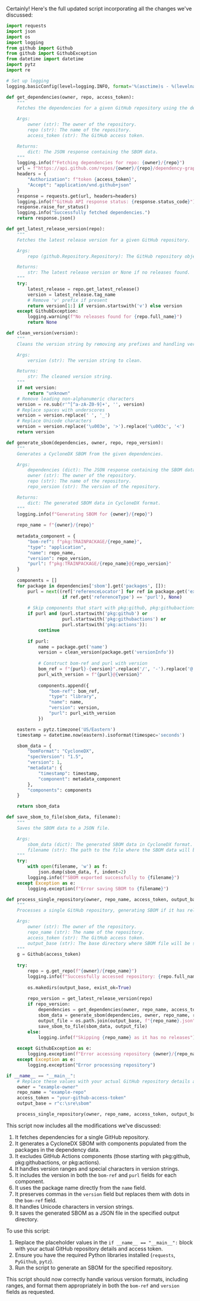 Certainly! Here's the full updated script incorporating all the changes we've discussed:

```python
import requests
import json
import os
import logging
from github import Github
from github import GithubException
from datetime import datetime
import pytz
import re

# Set up logging
logging.basicConfig(level=logging.INFO, format='%(asctime)s - %(levelname)s - %(message)s')

def get_dependencies(owner, repo, access_token):
    """
    Fetches the dependencies for a given GitHub repository using the dependency graph API.

    Args:
        owner (str): The owner of the repository.
        repo (str): The name of the repository.
        access_token (str): The GitHub access token.

    Returns:
        dict: The JSON response containing the SBOM data.
    """
    logging.info(f"Fetching dependencies for repo: {owner}/{repo}")
    url = f"https://api.github.com/repos/{owner}/{repo}/dependency-graph/sbom"
    headers = {
        "Authorization": f"token {access_token}",
        "Accept": "application/vnd.github+json"
    }
    response = requests.get(url, headers=headers)
    logging.info(f"GitHub API response status: {response.status_code}")
    response.raise_for_status()
    logging.info("Successfully fetched dependencies.")
    return response.json()

def get_latest_release_version(repo):
    """
    Fetches the latest release version for a given GitHub repository.

    Args:
        repo (github.Repository.Repository): The GitHub repository object.

    Returns:
        str: The latest release version or None if no releases found.
    """
    try:
        latest_release = repo.get_latest_release()
        version = latest_release.tag_name
        # Remove 'v' prefix if present
        return version[1:] if version.startswith('v') else version
    except GithubException:
        logging.warning(f"No releases found for {repo.full_name}")
        return None

def clean_version(version):
    """
    Cleans the version string by removing any prefixes and handling version ranges.

    Args:
        version (str): The version string to clean.

    Returns:
        str: The cleaned version string.
    """
    if not version:
        return "unknown"
    # Remove leading non-alphanumeric characters
    version = re.sub(r'^[^a-zA-Z0-9]+', '', version)
    # Replace spaces with underscores
    version = version.replace(' ', '_')
    # Replace Unicode characters
    version = version.replace('\u003e', '>').replace('\u003c', '<')
    return version

def generate_sbom(dependencies, owner, repo, repo_version):
    """
    Generates a CycloneDX SBOM from the given dependencies.

    Args:
        dependencies (dict): The JSON response containing the SBOM data.
        owner (str): The owner of the repository.
        repo (str): The name of the repository.
        repo_version (str): The version of the repository.

    Returns:
        dict: The generated SBOM data in CycloneDX format.
    """
    logging.info(f"Generating SBOM for {owner}/{repo}")
    
    repo_name = f"{owner}/{repo}"
    
    metadata_component = {
        "bom-ref": f"pkg:TRAINPACKAGE/{repo_name}",
        "type": "application",
        "name": repo_name,
        "version": repo_version,
        "purl": f"pkg:TRAINPACKAGE/{repo_name}@{repo_version}"
    }
    
    components = []
    for package in dependencies['sbom'].get('packages', []):
        purl = next((ref['referenceLocator'] for ref in package.get('externalRefs', []) 
                     if ref.get('referenceType') == 'purl'), None)
        
        # Skip components that start with pkg:github, pkg:githubactions, or pkg:actions
        if purl and (purl.startswith('pkg:github') or 
                     purl.startswith('pkg:githubactions') or 
                     purl.startswith('pkg:actions')):
            continue
        
        if purl:
            name = package.get('name')
            version = clean_version(package.get('versionInfo'))
            
            # Construct bom-ref and purl with version
            bom_ref = f"{purl}-{version}".replace('/', '-').replace('@', '-').replace(',', '.')
            purl_with_version = f"{purl}@{version}"
            
            components.append({
                "bom-ref": bom_ref,
                "type": "library",
                "name": name,
                "version": version,
                "purl": purl_with_version
            })

    eastern = pytz.timezone('US/Eastern')
    timestamp = datetime.now(eastern).isoformat(timespec='seconds')

    sbom_data = {
        "bomFormat": "CycloneDX",
        "specVersion": "1.5",
        "version": 1,
        "metadata": {
            "timestamp": timestamp,
            "component": metadata_component
        },
        "components": components
    }

    return sbom_data

def save_sbom_to_file(sbom_data, filename):
    """
    Saves the SBOM data to a JSON file.

    Args:
        sbom_data (dict): The generated SBOM data in CycloneDX format.
        filename (str): The path to the file where the SBOM data will be saved.
    """
    try:
        with open(filename, 'w') as f:
            json.dump(sbom_data, f, indent=2)
        logging.info(f"SBOM exported successfully to {filename}")
    except Exception as e:
        logging.exception(f"Error saving SBOM to {filename}")

def process_single_repository(owner, repo_name, access_token, output_base):
    """
    Processes a single GitHub repository, generating SBOM if it has release tags.

    Args:
        owner (str): The owner of the repository.
        repo_name (str): The name of the repository.
        access_token (str): The GitHub access token.
        output_base (str): The base directory where SBOM file will be saved.
    """
    g = Github(access_token)
    
    try:
        repo = g.get_repo(f"{owner}/{repo_name}")
        logging.info(f"Successfully accessed repository: {repo.full_name}")
        
        os.makedirs(output_base, exist_ok=True)
        
        repo_version = get_latest_release_version(repo)
        if repo_version:
            dependencies = get_dependencies(owner, repo_name, access_token)
            sbom_data = generate_sbom(dependencies, owner, repo_name, repo_version)
            output_file = os.path.join(output_base, f"{repo_name}.json")
            save_sbom_to_file(sbom_data, output_file)
        else:
            logging.info(f"Skipping {repo_name} as it has no releases")
    
    except GithubException as e:
        logging.exception(f"Error accessing repository {owner}/{repo_name}")
    except Exception as e:
        logging.exception("Error processing repository")

if __name__ == "__main__":
    # Replace these values with your actual GitHub repository details and access token
    owner = "example-owner"
    repo_name = "example-repo"
    access_token = "your-github-access-token"
    output_base = r"c:\sre\sbom"

    process_single_repository(owner, repo_name, access_token, output_base)
```

This script now includes all the modifications we've discussed:

1. It fetches dependencies for a single GitHub repository.
2. It generates a CycloneDX SBOM with components populated from the packages in the dependency data.
3. It excludes GitHub Actions components (those starting with pkg:github, pkg:githubactions, or pkg:actions).
4. It handles version ranges and special characters in version strings.
5. It includes the version in both the `bom-ref` and `purl` fields for each component.
6. It uses the package name directly from the `name` field.
7. It preserves commas in the `version` field but replaces them with dots in the `bom-ref` field.
8. It handles Unicode characters in version strings.
9. It saves the generated SBOM as a JSON file in the specified output directory.

To use this script:

1. Replace the placeholder values in the `if __name__ == "__main__":` block with your actual GitHub repository details and access token.
2. Ensure you have the required Python libraries installed (`requests`, `PyGithub`, `pytz`).
3. Run the script to generate an SBOM for the specified repository.

This script should now correctly handle various version formats, including ranges, and format them appropriately in both the `bom-ref` and `version` fields as requested.
